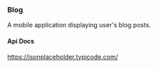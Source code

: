 ### Blog

A mobile application displaying user's blog posts.

#### Api Docs

https://jsonplaceholder.typicode.com/